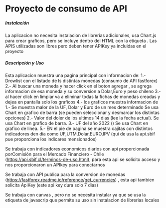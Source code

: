 
<h1>Proyecto de consumo de API</h1>

  <h5>Instalación</h5>
  La aplicacion no necesita instalacion de librerias adicionales, usa Chart.js para crear graficos, pero se incluye dentro del HTML con la etiqueta <script></script>. Las APIS utilizadas son libres pero deben tener APIKey ya incluidas en el proyecto
 
  <h5>Descripción y Uso</h5>
  Esta aplicacion muestra una pagina principal con informacion de:
    1.- Drowlist con el listado de ls distintas monedas (consumo de API fastforex)
    2.- Al buscar una moneda y hacer click en el boton agregar , se agrega informacion de esa moneda y su conversion a Dolar,Euro y peso chileno 
    3.- al hacer click en limpiar va a eliminar todas la fichas de monedas creadas y dejea en pantalla solo los graficos
    4.- los graficos muestra informacion de 
        1.- Se muestra malor de la UF, Dolar y Euro de un mes determinado Se usa Chart en grafico de barra (se pueden seleccionar y desmarcar los distintas opciones)
        2.- Valor del doler de los ultimos 14 dias (lee la fecha actual). Se usa Chart en grafico de barra.
        3.- UF del año 2022 () Se usa Chart en grafico de linea.
    5.- EN el pie de pagina se muestra cajitas con distintos indicadores den dia como UF,UTM,Dolar,EURO,IPV (qui de usa la api.sbif pue proporciona los indicares mensionados)

Se trabaja con indicadores economicos diarios con api proporcionada porComisión para el Mercado Financiero - Chile (https://api.sbif.cl/terminos-de-uso.html), para esta api se solicito acceso y nos proporcionaron un APIkey para conectarnos

Se trabaja con API publica para la conversion de monedas (https://fastforex.readme.io/reference/get_currencies) , esta api tambien solicita ApiKey (este api key dura solo 7 dias)

Se trabaja con canvas , pero no se necesita instalar ya que  se usa la etiqueta  de javascrip que permite su uso sin instalacion de librerias locales 
    <script src="https://cdn.jsdelivr.net/npm/chart.js"></



